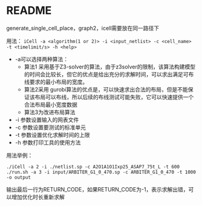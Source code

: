 # README

generate_single_cell_place，graph2，icell需要放在同一路径下

用法： `iCell -a <algorithm(1 or 2)> -i <input_netlist> -c <cell_name> -t <timelimit/s> -h <help>`

- -a可以选择两种算法：
    - 算法1 采用基于Z3-solver的算法，由于z3solver的限制，该算法构建模型的时间会比较长，但它的优点是给出充分的求解时间，可以求出满足可布线要求的最小布局的宽度。
    - 算法2采用 gurobi算法的优点是，可以快速求出合法的布局，但是不能保证该布局可以布线，所以后续的布线测试可能失败，它可以快速提供一个合法布局最小宽度数据
    - 算法3为改进布局算法
- -i 参数设置输入的网表文件
- -c 参数设置要测试的标准单元
- -t 参数设置优化求解时间的上限
- -h 参数打印工具的使用方法

用法举例：

`./iCell -a 2 -i ./netlist.sp -c A2O1A1O1Ixp25_ASAP7_75t_L -t 600`
`./run.sh -a 3 -i input/ARBITER_G1_0_470.sp -c ARBITER_G1_0_470 -t 1000 -o output`

输出最后一行为RETURN_CODE，如果RETURN_CODE为-1，表示求解出错，可以增加优化时长重新求解
